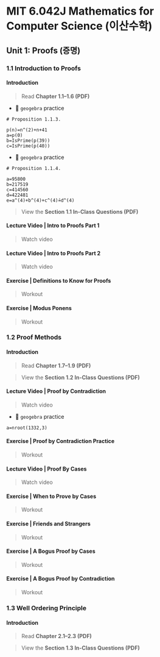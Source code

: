 # MIT 6.042J Mathematics for Computer Science (이산수학)

## Unit 1: Proofs (증명)

### 1.1 Introduction to Proofs

#### Introduction
> Read **Chapter 1.1–1.6 (PDF)**

- 🎯 `geogebra` practice
```
# Proposition 1.1.3.

p(n)=n^(2)+n+41
a=p(0)
b=IsPrime(p(39))
c=IsPrime(p(40))
```
- 🎯 `geogebra` practice
```
# Proposition 1.1.4.

a=95800
b=217519
c=414560
d=422481
e=a^(4)+b^(4)+c^(4)≟d^(4)
```
> View the **Section 1.1 In-Class Questions (PDF)**

#### Lecture Video | Intro to Proofs Part 1
> Watch video

#### Lecture Video | Intro to Proofs Part 2
> Watch video

#### Exercise | Definitions to Know for Proofs
> Workout

#### Exercise | Modus Ponens
> Workout






### 1.2 Proof Methods 

#### Introduction
> Read **Chapter 1.7–1.9 (PDF)**

> View the **Section 1.2 In-Class Questions (PDF)**


#### Lecture Video | Proof by Contradiction
> Watch video

- 🎯 `geogebra` practice
```
a=nroot(1332,3)
```

#### Exercise | Proof by Contradiction Practice
> Workout

#### Lecture Video | Proof By Cases
> Watch video

#### Exercise | When to Prove by Cases
> Workout

#### Exercise | Friends and Strangers
> Workout

#### Exercise | A Bogus Proof by Cases
> Workout

#### Exercise | A Bogus Proof by Contradiction
> Workout




### 1.3 Well Ordering Principle

#### Introduction
> Read **Chapter 2.1–2.3 (PDF)**

> View the **Section 1.3 In-Class Questions (PDF)**










